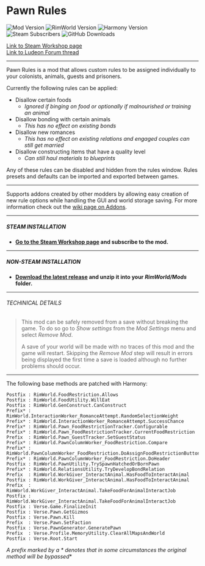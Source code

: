 # Pawn Rules
![Mod Version](https://img.shields.io/badge/Mod_Version-1.5.0-blue.svg)
![RimWorld Version](https://img.shields.io/badge/Built_for_RimWorld-1.3-blue.svg)
![Harmony Version](https://img.shields.io/badge/Powered_by_Harmony-2.x-blue.svg)\
![Steam Subscribers](https://img.shields.io/badge/dynamic/xml.svg?label=Steam+Subscribers&query=//table/tr[2]/td[1]&colorB=blue&url=https://steamcommunity.com/sharedfiles/filedetails/%3Fid=1499843448&suffix=+total)
![GitHub Downloads](https://img.shields.io/github/downloads/Jaxe-Dev/PawnRules/total.svg?colorB=blue&label=GitHub+Downloads)


[Link to Steam Workshop page](https://steamcommunity.com/sharedfiles/filedetails/?id=1499843448)\
[Link to Ludeon Forum thread](https://ludeon.com/forums/index.php?topic=43086.0)

---

Pawn Rules is a mod that allows custom rules to be assigned individually to your colonists, animals, guests and prisoners.

Currently the following rules can be applied:
- Disallow certain foods
  - *Ignored if binging on food or optionally if malnourished or training an animal*
- Disallow bonding with certain animals
  - *This has no effect on existing bonds*
- Disallow new romances
  - *This has no effect on existing relations and engaged couples can still get married*
- Disallow constructing items that have a quality level
  - *Can still haul materials to blueprints*

Any of these rules can be disabled and hidden from the rules window. Rules presets and defaults can be imported and exported between games.

---

Supports addons created by other modders by allowing easy creation of new rule options while handling the GUI and world storage saving. For more information check out the [wiki page on Addons](https://github.com/Jaxe-Dev/PawnRules/wiki/Addons).

---

##### STEAM INSTALLATION
- **[Go to the Steam Workshop page](https://steamcommunity.com/sharedfiles/filedetails/?id=1499843448) and subscribe to the mod.**

---

##### NON-STEAM INSTALLATION
- **[Download the latest release](https://github.com/Jaxe-Dev/PawnRules/releases/latest) and unzip it into your *RimWorld/Mods* folder.**

---

###### TECHINICAL DETAILS
>This mod can be safely removed from a save without breaking the game. To do so go to *Show settings* from the *Mod Settings* menu and select *Remove Mod*.
>
> A save of your world will be made with no traces of this mod and the game will restart. Skipping the *Remove Mod* step will result in errors being displayed the first time a save is loaded although no further problems should occur.

---

The following base methods are patched with Harmony:
```
Postfix : RimWorld.FoodRestriction.Allows
Postfix : RimWorld.FoodUtility.WillEat
Postfix : RimWorld.GenConstruct.CanConstruct
Prefix* : RimWorld.InteractionWorker_RomanceAttempt.RandomSelectionWeight
Prefix* : RimWorld.InteractionWorker_RomanceAttempt.SuccessChance
Prefix* : RimWorld.Pawn_FoodRestrictionTracker.Configurable
Prefix* : RimWorld.Pawn_FoodRestrictionTracker.CurrentFoodRestriction
Prefix  : RimWorld.Pawn_GuestTracker.SetGuestStatus
Prefix* : RimWorld.PawnColumnWorker_FoodRestriction.Compare
Prefix* : RimWorld.PawnColumnWorker_FoodRestriction.DoAssignFoodRestrictionButtons
Prefix* : RimWorld.PawnColumnWorker_FoodRestriction.DoHeader
Postfix : RimWorld.PawnUtility.TrySpawnHatchedOrBornPawn
Prefix* : RimWorld.RelationsUtility.TryDevelopBondRelation
Prefix  : RimWorld.WorkGiver_InteractAnimal.HasFoodToInteractAnimal
Postfix : RimWorld.WorkGiver_InteractAnimal.HasFoodToInteractAnimal
Prefix  : RimWorld.WorkGiver_InteractAnimal.TakeFoodForAnimalInteractJob
Postfix : RimWorld.WorkGiver_InteractAnimal.TakeFoodForAnimalInteractJob
Postfix : Verse.Game.FinalizeInit
Postfix : Verse.Pawn.GetGizmos
Postfix : Verse.Pawn.Kill
Prefix  : Verse.Pawn.SetFaction
Postfix : Verse.PawnGenerator.GeneratePawn
Prefix  : Verse.Profile.MemoryUtility.ClearAllMapsAndWorld
Postfix : Verse.Root.Start
```
*A prefix marked by a * denotes that in some circumstances the original method will be bypassed**
